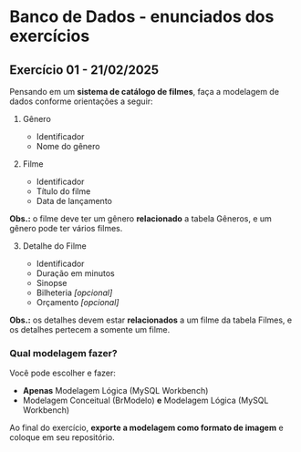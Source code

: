 # Banco de Dados - enunciados dos exercícios

## Exercício 01 - 21/02/2025

Pensando em um **sistema de catálogo de filmes**, faça a modelagem de dados conforme orientações a seguir:

1) Gênero
    - Identificador 
    - Nome do gênero

2) Filme
    - Identificador
    - Título do filme
    - Data de lançamento

**Obs.:** o filme deve ter um gênero **relacionado** a tabela Gêneros, e um gênero pode ter vários filmes.

3) Detalhe do Filme

    - Identificador
    - Duração em minutos
    - Sinopse
    - Bilheteria *[opcional]*
    - Orçamento *[opcional]*

**Obs.:** os detalhes devem estar **relacionados** a um filme da tabela Filmes, e os detalhes pertecem a somente um filme.

### Qual modelagem fazer?

Você pode escolher e fazer:

- **Apenas** Modelagem Lógica (MySQL Workbench)
- Modelagem Conceitual (BrModelo) **e** Modelagem Lógica (MySQL Workbench)

Ao final do exercício, **exporte a modelagem como formato de imagem** e coloque em seu repositório.
